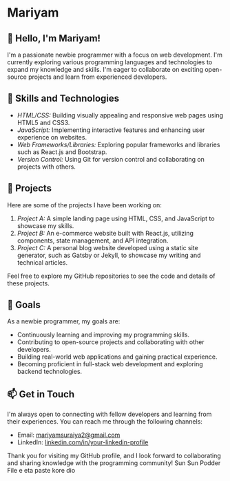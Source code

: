 # Mariyam

## 👋 Hello, I'm Mariyam!

I'm a passionate newbie programmer with a focus on web development. I'm currently exploring various programming languages and technologies to expand my knowledge and skills. I'm eager to collaborate on exciting open-source projects and learn from experienced developers.

## 🌱 Skills and Technologies

- *HTML/CSS:* Building visually appealing and responsive web pages using HTML5 and CSS3.
- *JavaScript:* Implementing interactive features and enhancing user experience on websites.
- *Web Frameworks/Libraries:* Exploring popular frameworks and libraries such as React.js and Bootstrap.
- *Version Control:* Using Git for version control and collaborating on projects with others.

## 💼 Projects

Here are some of the projects I have been working on:

1. *Project A:* A simple landing page using HTML, CSS, and JavaScript to showcase my skills.
2. *Project B:* An e-commerce website built with React.js, utilizing components, state management, and API integration.
3. *Project C:* A personal blog website developed using a static site generator, such as Gatsby or Jekyll, to showcase my writing and technical articles.

Feel free to explore my GitHub repositories to see the code and details of these projects.

## 🎯 Goals

As a newbie programmer, my goals are:

- Continuously learning and improving my programming skills.
- Contributing to open-source projects and collaborating with other developers.
- Building real-world web applications and gaining practical experience.
- Becoming proficient in full-stack web development and exploring backend technologies.

## 📫 Get in Touch

I'm always open to connecting with fellow developers and learning from their experiences. You can reach me through the following channels:

- Email: [mariyamsuraiya2@gmail.com](mailto:your-email@example.com)
- LinkedIn: [linkedin.com/in/your-linkedin-profile](https://linkedin.com/in/your-linkedin-profile)

Thank you for visiting my GitHub profile, and I look forward to collaborating and sharing knowledge with the programming community!
Sun
Sun Podder
File e eta paste kore dio
